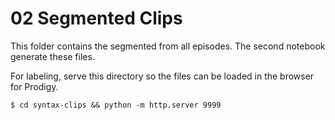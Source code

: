 # 02 Segmented Clips

This folder contains the segmented from all episodes. The second notebook generate these files. 


For labeling, serve this directory so the files can be loaded in the browser for Prodigy.

`$ cd syntax-clips && python -m http.server 9999`
